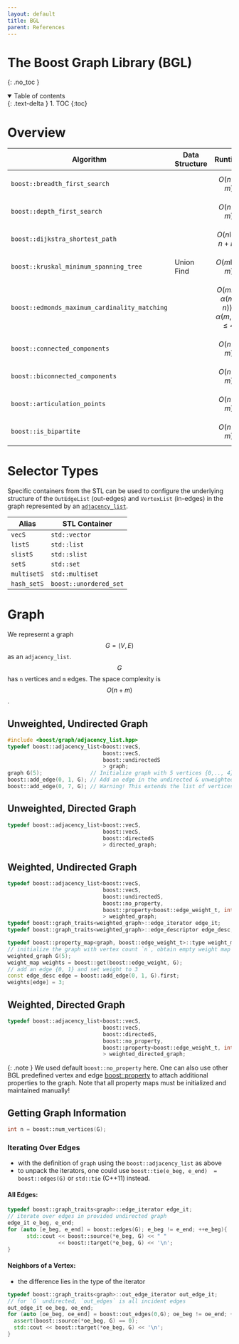 ```yaml
---
layout: default
title: BGL
parent: References
---
```


The Boost Graph Library (BGL)
===
{: .no_toc }

<details open markdown="block">
  <summary>
    Table of contents
  </summary>
  {: .text-delta }
1. TOC
{:toc}
</details>


# Overview


| Algorithm | Data Structure | Runtime |
| --- | --- | --- |
| `boost::breadth_first_search` |  |  $$O(n + m)$$ | 
| `boost::depth_first_search` |  | $$O(n + m)$$ | 
| `boost::dijkstra_shortest_path` |  | $$O(n\log n + m)$$ | 
| `boost::kruskal_minimum_spanning_tree` | Union Find | $$O(m \log m)$$ | 
| `boost::edmonds_maximum_cardinality_matching` |  | $$O(mn \cdot \alpha(m,n)), \alpha(m,n) \leq 4 $$ | 
| `boost::connected_components` |  | $$O(n + m)$$ | 
| `boost::biconnected_components` |  | $$O(n + m)$$ | 
| `boost::articulation_points` |  | $$O(n + m)$$ | 
| `boost::is_bipartite` |  | $$O(n + m)$$ | 



# Selector Types

Specific containers from the STL can be used to configure the underlying structure of the `OutEdgeList` (out-edges) and `VertexList` (in-edges) in the graph represented by an [`adjacency_list`](https://www.boost.org/doc/libs/1_84_0/libs/graph/doc/using_adjacency_list.html).


| Alias | STL Container |
| --- | --- |
| `vecS` | `std::vector` |
| `listS` | `std::list` |
| `slistS` | `std::slist` |
| `setS` | `std::set` |
| `multisetS` | `std::multiset` |
| `hash_setS` | `boost::unordered_set` |

# Graph

We represernt a graph $$G = (V, E)$$ as an `adjacency_list`. $$G$$ has `n` vertices and `m` edges. The space complexity is $$O(n + m)$$.

## Unweighted, Undirected Graph

```cpp
#include <boost/graph/adjacency_list.hpp>
typedef boost::adjacency_list<boost::vecS,
                              boost::vecS,
                              boost::undirectedS
                              > graph;
graph G(5);               // Initialize graph with 5 vertices {0,.., 4}
boost::add_edge(0, 1, G); // Add an edge in the undirected & unweighted graph `G`
boost::add_edge(0, 7, G); // Warning! This extends the list of vertices to {0,..., 7}
```

## Unweighted, Directed Graph

```cpp
typedef boost::adjacency_list<boost::vecS,
                              boost::vecS,
                              boost::directedS
                              > directed_graph;
```

## Weighted, Undirected Graph

```cpp
typedef boost::adjacency_list<boost::vecS, 
                              boost::vecS, 
                              boost::undirectedS,
                              boost::no_property,
                              boost::property<boost::edge_weight_t, int>
                              > weighted_graph;
typedef boost::graph_traits<weighted_graph>::edge_iterator edge_it;      // edge iterator
typedef boost::graph_traits<weighted_graph>::edge_descriptor edge_desc;  // edge descriptor

typedef boost::property_map<graph, boost::edge_weight_t>::type weight_map; // weight map
// initialize the graph with vertex count `n`, obtain empty weight map
weighted_graph G(5);
weight_map weights = boost::get(boost::edge_weight, G);
// add an edge {0, 1} and set weight to 3
const edge_desc edge = boost::add_edge(0, 1, G).first;
weights[edge] = 3;
```

## Weighted, Directed Graph

```cpp
typedef boost::adjacency_list<boost::vecS, 
                              boost::vecS, 
                              boost::directedS,
                              boost::no_property,
                              boost::property<boost::edge_weight_t, int>
                              > weighted_directed_graph;
```

{: .note }
We used default `boost::no_property` here. One can also use other BGL predefined vertex and edge [boost::property](https://www.boost.org/doc/libs/1_86_0/libs/graph/doc/property.html) to attach additional properties to the graph. Note that all property maps must be initialized and maintained manually!


## Getting Graph Information

```cpp
int n = boost::num_vertices(G);
```

### Iterating Over Edges
- with the definition of `graph` using the `boost::adjacency_list` as above
- to unpack the iterators, one could use `boost::tie(e_beg, e_end)  = boost::edges(G)` or `std::tie` (C++11) instead.

#### All Edges:

```cpp
typedef boost::graph_traits<graph>::edge_iterator edge_it;
// iterate over edges in provided undirected graph
edge_it e_beg, e_end;
for (auto [e_beg, e_end] = boost::edges(G); e_beg != e_end; ++e_beg){
      std::cout << boost::source(*e_beg, G) << " "
                << boost::target(*e_beg, G) << '\n';
}
```

#### Neighbors of a Vertex:
- the difference lies in the type of the iterator

```cpp
typedef boost::graph_traits<graph>::out_edge_iterator out_edge_it;
// for `G` undirected, `out_edges` is all incident edges
out_edge_it oe_beg, oe_end;
for (auto [oe_beg, oe_end] = boost::out_edges(0,G); oe_beg != oe_end; ++oe_beg){
  assert(boost::source(*oe_beg, G) == 0);
  std::cout << boost::target(*oe_beg, G) << '\n';
}
```